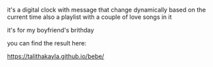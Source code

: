 it's a digital clock with message that change dynamically based on the current time also a playlist with a couple of love songs in it

it's for my boyfriend's brithday

you can find the result here:

https://talithakayla.github.io/bebe/

